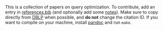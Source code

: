 This is a collection of papers on query optimization.
To contribute, add an entry in [references.bib](https://github.com/remysucre/qopt/blob/main/references.bib)
(and optionally add some [notes](https://github.com/remysucre/qopt/blob/main/notes.md)).
Make sure to copy directly from [DBLP](https://dblp.org) when possible, and **do not** change the citation ID.
If you want to compile on your machine, install [pandoc](https://pandoc.org) and run `make`.
